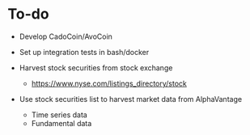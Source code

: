# To-do
- Develop CadoCoin/AvoCoin

- Set up integration tests in bash/docker

- Harvest stock securities from stock exchange
    - https://www.nyse.com/listings_directory/stock
- Use stock securities list to harvest market data from AlphaVantage
    - Time series data
    - Fundamental data
